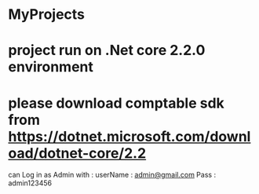 # MyProjects
# project run on .Net core  2.2.0 environment 
# please download comptable sdk from https://dotnet.microsoft.com/download/dotnet-core/2.2
can Log in as Admin with :
userName : admin@gmail.com
Pass : admin123456
